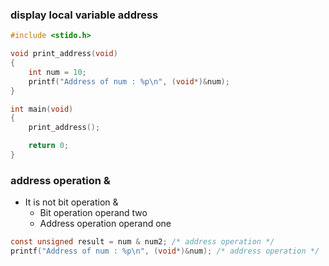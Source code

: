 ### display local variable address
```c
#include <stido.h>

void print_address(void)
{
    int num = 10;
    printf("Address of num : %p\n", (void*)&num);
}

int main(void)
{
    print_address();

    return 0;
}
```

### address operation &
- It is not bit operation &
    - Bit operation operand two
    - Address operation operand one
```c
const unsigned result = num & num2; /* address operation */
printf("Address of num : %p\n", (void*)&num); /* address operation */
```